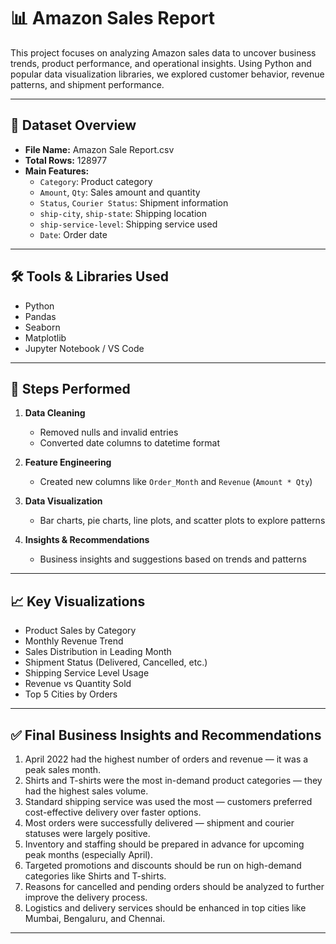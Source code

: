 # 📊 Amazon Sales Report

This project focuses on analyzing Amazon sales data to uncover business trends, product performance, and operational insights. Using Python and popular data visualization libraries, we explored customer behavior, revenue patterns, and shipment performance.

---

## 📁 Dataset Overview

- **File Name:** Amazon Sale Report.csv  
- **Total Rows:** 128977 
- **Main Features:**  
  - `Category`: Product category  
  - `Amount`, `Qty`: Sales amount and quantity  
  - `Status`, `Courier Status`: Shipment information  
  - `ship-city`, `ship-state`: Shipping location  
  - `ship-service-level`: Shipping service used  
  - `Date`: Order date

---

## 🛠️ Tools & Libraries Used

- Python  
- Pandas  
- Seaborn  
- Matplotlib  
- Jupyter Notebook / VS Code

---

## 📌 Steps Performed

1. **Data Cleaning**  
   - Removed nulls and invalid entries  
   - Converted date columns to datetime format

2. **Feature Engineering**  
   - Created new columns like `Order_Month` and `Revenue` (`Amount * Qty`)

3. **Data Visualization**  
   - Bar charts, pie charts, line plots, and scatter plots to explore patterns

4. **Insights & Recommendations**  
   - Business insights and suggestions based on trends and patterns

---

## 📈 Key Visualizations

- Product Sales by Category  
- Monthly Revenue Trend  
- Sales Distribution in Leading Month  
- Shipment Status (Delivered, Cancelled, etc.)  
- Shipping Service Level Usage  
- Revenue vs Quantity Sold  
- Top 5 Cities by Orders  

---

## ✅ Final Business Insights and Recommendations

1. April 2022 had the highest number of orders and revenue — it was a peak sales month.  
2. Shirts and T-shirts were the most in-demand product categories — they had the highest sales volume.  
3. Standard shipping service was used the most — customers preferred cost-effective delivery over faster options.  
4. Most orders were successfully delivered — shipment and courier statuses were largely positive.  
5. Inventory and staffing should be prepared in advance for upcoming peak months (especially April).  
6. Targeted promotions and discounts should be run on high-demand categories like Shirts and T-shirts.  
7. Reasons for cancelled and pending orders should be analyzed to further improve the delivery process.  
8. Logistics and delivery services should be enhanced in top cities like Mumbai, Bengaluru, and Chennai.

---